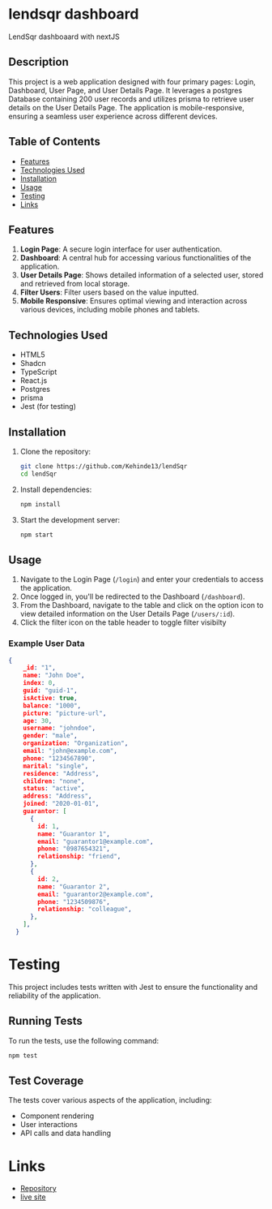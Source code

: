 # lendsqr dashboard

LendSqr dashboaard with nextJS

## Description

This project is a web application designed with four primary pages: Login, Dashboard, User Page, and User Details Page. It leverages a postgres Database containing 200 user records and utilizes prisma to retrieve user details on the User Details Page. The application is mobile-responsive, ensuring a seamless user experience across different devices.

## Table of Contents

- [Features](#features)
- [Technologies Used](#technologies-used)
- [Installation](#installation)
- [Usage](#usage)
- [Testing](#testing)
- [Links](#links)

## Features

1. **Login Page**: A secure login interface for user authentication.
2. **Dashboard**: A central hub for accessing various functionalities of the application.
4. **User Details Page**: Shows detailed information of a selected user, stored and retrieved from local storage.
5. **Filter Users**: Filter users based on the value inputted.
6. **Mobile Responsive**: Ensures optimal viewing and interaction across various devices, including mobile phones and tablets.

## Technologies Used

- HTML5
- Shadcn
- TypeScript
- React.js 
- Postgres
- prisma
- Jest (for testing)

## Installation

1. Clone the repository:
    ```bash
    git clone https://github.com/Kehinde13/lendSqr
    cd lendSqr
    ```

2. Install dependencies:
    ```bash
    npm install
    ```

3. Start the development server:
    ```bash
    npm start
    ```


## Usage

1. Navigate to the Login Page (`/login`) and enter your credentials to access the application.
2. Once logged in, you'll be redirected to the Dashboard (`/dashboard`).
3. From the Dashboard, navigate to the table and click on the option icon to view detailed information on the User Details Page (`/users/:id`).
4. Click the filter icon on the table header to toggle filter visibilty


### Example User Data
```json
{
    _id: "1",
    name: "John Doe",
    index: 0,
    guid: "guid-1",
    isActive: true,
    balance: "1000",
    picture: "picture-url",
    age: 30,
    username: "johndoe",
    gender: "male",
    organization: "Organization",
    email: "john@example.com",
    phone: "1234567890",
    marital: "single",
    residence: "Address",
    children: "none",
    status: "active",
    address: "Address",
    joined: "2020-01-01",
    guarantor: [
      {
        id: 1,
        name: "Guarantor 1",
        email: "guarantor1@example.com",
        phone: "0987654321",
        relationship: "friend",
      },
      {
        id: 2,
        name: "Guarantor 2",
        email: "guarantor2@example.com",
        phone: "1234509876",
        relationship: "colleague",
      },
    ],
  }
  ```

# Testing
This project includes tests written with Jest to ensure the functionality and reliability of the application.

## Running Tests
To run the tests, use the following command:

```bash
npm test
```
## Test Coverage
The tests cover various aspects of the application, including:

- Component rendering
- User interactions
- API calls and data handling

# Links
- [Repository](https://github.com/Kehinde13/lendSqr)
- [live site](https://lend-sqr-one.vercel.app/)




